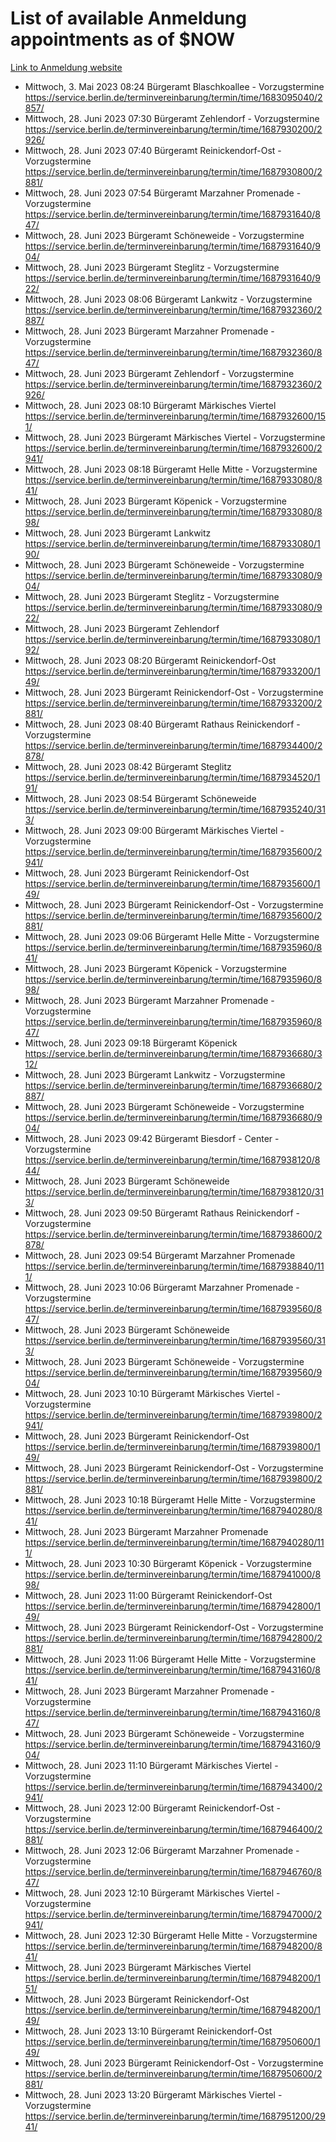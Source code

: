 # List of available Anmeldung appointments as of $NOW
[Link to Anmeldung website](https://service.berlin.de/terminvereinbarung/termin/tag.php?termin=1&anliegen[]=120686&dienstleisterlist=122210,122217,327316,122219,327312,122227,327314,122231,327346,122243,327348,122254,122252,329742,122260,329745,122262,329748,122271,327278,122273,327274,122277,327276,330436,122280,327294,122282,327290,122284,327292,122291,327270,122285,327266,122286,327264,122296,327268,150230,329760,122297,327286,122294,327284,122312,329763,122314,329775,122304,327330,122311,327334,122309,327332,317869,122281,327352,122279,329772,122283,122276,327324,122274,327326,122267,329766,122246,327318,122251,327320,122257,327322,122208,327298,122226,327300&herkunft=http%3A%2F%2Fservice.berlin.de%2Fdienstleistung%2F120686%2F)
- Mittwoch, 3. Mai 2023 08:24 Bürgeramt Blaschkoallee - Vorzugstermine https://service.berlin.de/terminvereinbarung/termin/time/1683095040/2857/
- Mittwoch, 28. Juni 2023 07:30 Bürgeramt Zehlendorf - Vorzugstermine https://service.berlin.de/terminvereinbarung/termin/time/1687930200/2926/
- Mittwoch, 28. Juni 2023 07:40 Bürgeramt Reinickendorf-Ost - Vorzugstermine https://service.berlin.de/terminvereinbarung/termin/time/1687930800/2881/
- Mittwoch, 28. Juni 2023 07:54 Bürgeramt Marzahner Promenade - Vorzugstermine https://service.berlin.de/terminvereinbarung/termin/time/1687931640/847/
- Mittwoch, 28. Juni 2023  Bürgeramt Schöneweide - Vorzugstermine https://service.berlin.de/terminvereinbarung/termin/time/1687931640/904/
- Mittwoch, 28. Juni 2023  Bürgeramt Steglitz - Vorzugstermine https://service.berlin.de/terminvereinbarung/termin/time/1687931640/922/
- Mittwoch, 28. Juni 2023 08:06 Bürgeramt Lankwitz - Vorzugstermine https://service.berlin.de/terminvereinbarung/termin/time/1687932360/2887/
- Mittwoch, 28. Juni 2023  Bürgeramt Marzahner Promenade - Vorzugstermine https://service.berlin.de/terminvereinbarung/termin/time/1687932360/847/
- Mittwoch, 28. Juni 2023  Bürgeramt Zehlendorf - Vorzugstermine https://service.berlin.de/terminvereinbarung/termin/time/1687932360/2926/
- Mittwoch, 28. Juni 2023 08:10 Bürgeramt Märkisches Viertel https://service.berlin.de/terminvereinbarung/termin/time/1687932600/151/
- Mittwoch, 28. Juni 2023  Bürgeramt Märkisches Viertel - Vorzugstermine https://service.berlin.de/terminvereinbarung/termin/time/1687932600/2941/
- Mittwoch, 28. Juni 2023 08:18 Bürgeramt Helle Mitte - Vorzugstermine https://service.berlin.de/terminvereinbarung/termin/time/1687933080/841/
- Mittwoch, 28. Juni 2023  Bürgeramt Köpenick - Vorzugstermine https://service.berlin.de/terminvereinbarung/termin/time/1687933080/898/
- Mittwoch, 28. Juni 2023  Bürgeramt Lankwitz https://service.berlin.de/terminvereinbarung/termin/time/1687933080/190/
- Mittwoch, 28. Juni 2023  Bürgeramt Schöneweide - Vorzugstermine https://service.berlin.de/terminvereinbarung/termin/time/1687933080/904/
- Mittwoch, 28. Juni 2023  Bürgeramt Steglitz - Vorzugstermine https://service.berlin.de/terminvereinbarung/termin/time/1687933080/922/
- Mittwoch, 28. Juni 2023  Bürgeramt Zehlendorf https://service.berlin.de/terminvereinbarung/termin/time/1687933080/192/
- Mittwoch, 28. Juni 2023 08:20 Bürgeramt Reinickendorf-Ost https://service.berlin.de/terminvereinbarung/termin/time/1687933200/149/
- Mittwoch, 28. Juni 2023  Bürgeramt Reinickendorf-Ost - Vorzugstermine https://service.berlin.de/terminvereinbarung/termin/time/1687933200/2881/
- Mittwoch, 28. Juni 2023 08:40 Bürgeramt Rathaus Reinickendorf - Vorzugstermine https://service.berlin.de/terminvereinbarung/termin/time/1687934400/2878/
- Mittwoch, 28. Juni 2023 08:42 Bürgeramt Steglitz https://service.berlin.de/terminvereinbarung/termin/time/1687934520/191/
- Mittwoch, 28. Juni 2023 08:54 Bürgeramt Schöneweide https://service.berlin.de/terminvereinbarung/termin/time/1687935240/313/
- Mittwoch, 28. Juni 2023 09:00 Bürgeramt Märkisches Viertel - Vorzugstermine https://service.berlin.de/terminvereinbarung/termin/time/1687935600/2941/
- Mittwoch, 28. Juni 2023  Bürgeramt Reinickendorf-Ost https://service.berlin.de/terminvereinbarung/termin/time/1687935600/149/
- Mittwoch, 28. Juni 2023  Bürgeramt Reinickendorf-Ost - Vorzugstermine https://service.berlin.de/terminvereinbarung/termin/time/1687935600/2881/
- Mittwoch, 28. Juni 2023 09:06 Bürgeramt Helle Mitte - Vorzugstermine https://service.berlin.de/terminvereinbarung/termin/time/1687935960/841/
- Mittwoch, 28. Juni 2023  Bürgeramt Köpenick - Vorzugstermine https://service.berlin.de/terminvereinbarung/termin/time/1687935960/898/
- Mittwoch, 28. Juni 2023  Bürgeramt Marzahner Promenade - Vorzugstermine https://service.berlin.de/terminvereinbarung/termin/time/1687935960/847/
- Mittwoch, 28. Juni 2023 09:18 Bürgeramt Köpenick https://service.berlin.de/terminvereinbarung/termin/time/1687936680/312/
- Mittwoch, 28. Juni 2023  Bürgeramt Lankwitz - Vorzugstermine https://service.berlin.de/terminvereinbarung/termin/time/1687936680/2887/
- Mittwoch, 28. Juni 2023  Bürgeramt Schöneweide - Vorzugstermine https://service.berlin.de/terminvereinbarung/termin/time/1687936680/904/
- Mittwoch, 28. Juni 2023 09:42 Bürgeramt Biesdorf - Center - Vorzugstermine https://service.berlin.de/terminvereinbarung/termin/time/1687938120/844/
- Mittwoch, 28. Juni 2023  Bürgeramt Schöneweide https://service.berlin.de/terminvereinbarung/termin/time/1687938120/313/
- Mittwoch, 28. Juni 2023 09:50 Bürgeramt Rathaus Reinickendorf - Vorzugstermine https://service.berlin.de/terminvereinbarung/termin/time/1687938600/2878/
- Mittwoch, 28. Juni 2023 09:54 Bürgeramt Marzahner Promenade https://service.berlin.de/terminvereinbarung/termin/time/1687938840/111/
- Mittwoch, 28. Juni 2023 10:06 Bürgeramt Marzahner Promenade - Vorzugstermine https://service.berlin.de/terminvereinbarung/termin/time/1687939560/847/
- Mittwoch, 28. Juni 2023  Bürgeramt Schöneweide https://service.berlin.de/terminvereinbarung/termin/time/1687939560/313/
- Mittwoch, 28. Juni 2023  Bürgeramt Schöneweide - Vorzugstermine https://service.berlin.de/terminvereinbarung/termin/time/1687939560/904/
- Mittwoch, 28. Juni 2023 10:10 Bürgeramt Märkisches Viertel - Vorzugstermine https://service.berlin.de/terminvereinbarung/termin/time/1687939800/2941/
- Mittwoch, 28. Juni 2023  Bürgeramt Reinickendorf-Ost https://service.berlin.de/terminvereinbarung/termin/time/1687939800/149/
- Mittwoch, 28. Juni 2023  Bürgeramt Reinickendorf-Ost - Vorzugstermine https://service.berlin.de/terminvereinbarung/termin/time/1687939800/2881/
- Mittwoch, 28. Juni 2023 10:18 Bürgeramt Helle Mitte - Vorzugstermine https://service.berlin.de/terminvereinbarung/termin/time/1687940280/841/
- Mittwoch, 28. Juni 2023  Bürgeramt Marzahner Promenade https://service.berlin.de/terminvereinbarung/termin/time/1687940280/111/
- Mittwoch, 28. Juni 2023 10:30 Bürgeramt Köpenick - Vorzugstermine https://service.berlin.de/terminvereinbarung/termin/time/1687941000/898/
- Mittwoch, 28. Juni 2023 11:00 Bürgeramt Reinickendorf-Ost https://service.berlin.de/terminvereinbarung/termin/time/1687942800/149/
- Mittwoch, 28. Juni 2023  Bürgeramt Reinickendorf-Ost - Vorzugstermine https://service.berlin.de/terminvereinbarung/termin/time/1687942800/2881/
- Mittwoch, 28. Juni 2023 11:06 Bürgeramt Helle Mitte - Vorzugstermine https://service.berlin.de/terminvereinbarung/termin/time/1687943160/841/
- Mittwoch, 28. Juni 2023  Bürgeramt Marzahner Promenade - Vorzugstermine https://service.berlin.de/terminvereinbarung/termin/time/1687943160/847/
- Mittwoch, 28. Juni 2023  Bürgeramt Schöneweide - Vorzugstermine https://service.berlin.de/terminvereinbarung/termin/time/1687943160/904/
- Mittwoch, 28. Juni 2023 11:10 Bürgeramt Märkisches Viertel - Vorzugstermine https://service.berlin.de/terminvereinbarung/termin/time/1687943400/2941/
- Mittwoch, 28. Juni 2023 12:00 Bürgeramt Reinickendorf-Ost - Vorzugstermine https://service.berlin.de/terminvereinbarung/termin/time/1687946400/2881/
- Mittwoch, 28. Juni 2023 12:06 Bürgeramt Marzahner Promenade - Vorzugstermine https://service.berlin.de/terminvereinbarung/termin/time/1687946760/847/
- Mittwoch, 28. Juni 2023 12:10 Bürgeramt Märkisches Viertel - Vorzugstermine https://service.berlin.de/terminvereinbarung/termin/time/1687947000/2941/
- Mittwoch, 28. Juni 2023 12:30 Bürgeramt Helle Mitte - Vorzugstermine https://service.berlin.de/terminvereinbarung/termin/time/1687948200/841/
- Mittwoch, 28. Juni 2023  Bürgeramt Märkisches Viertel https://service.berlin.de/terminvereinbarung/termin/time/1687948200/151/
- Mittwoch, 28. Juni 2023  Bürgeramt Reinickendorf-Ost https://service.berlin.de/terminvereinbarung/termin/time/1687948200/149/
- Mittwoch, 28. Juni 2023 13:10 Bürgeramt Reinickendorf-Ost https://service.berlin.de/terminvereinbarung/termin/time/1687950600/149/
- Mittwoch, 28. Juni 2023  Bürgeramt Reinickendorf-Ost - Vorzugstermine https://service.berlin.de/terminvereinbarung/termin/time/1687950600/2881/
- Mittwoch, 28. Juni 2023 13:20 Bürgeramt Märkisches Viertel - Vorzugstermine https://service.berlin.de/terminvereinbarung/termin/time/1687951200/2941/
